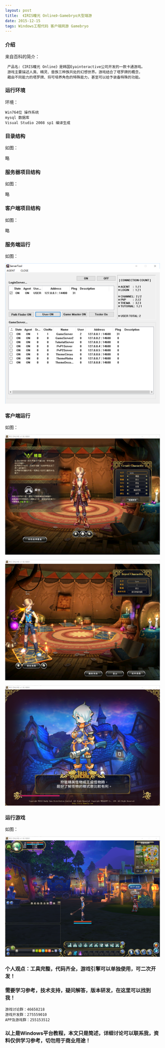 ```yaml
---
layout: post
title:  《IRIS瞳光 Online》-Gamebryo大型端游
date: 2015-12-15
tags: Windows工程代码 客户端网游 Gamebryo
---
```



### 介绍

来自百科的简介：

	 产品名:《IRIS瞳光 Online》是韩国Eyainteractive公司开发的一款卡通游戏。
	 游戏主要描述人类、精灵、兽族三种族共处的幻想世界。游戏结合了塔罗牌的概念，
	 藉由不同能力的塔罗牌、将可培养角色的特殊能力，甚至可以给予装备特殊的功能。


### 运行环境

环境：

``` 
Win764位 操作系统
mysql 数据库
Visual Studio 2008 sp1 编译生成
``` 

### 目录结构

如图：

略

### 服务器项目结构

如图：

略

### 客户端项目结构

如图：

略

### 服务端运行

如图：

![](/images/posts/iris/iris1.png)

### 客户端运行

如图：

![](/images/posts/iris/iris2.png)

![](/images/posts/iris/iris3.png)

![](/images/posts/iris/iris4.png)


### 运行游戏

如图：

![](/images/posts/iris/iris5.png)



### 个人观点：工具完整，代码齐全，游戏引擎可以单独使用，可二次开发！

### 需要学习参考，技术支持，疑问解答，版本研发，在这里可以找到我！

``` 
游戏讨论群：46658218
游戏开发群：275559010
APP及游戏群：255153512
``` 

### 以上是Windows平台教程，本文只是简述，详细讨论可以联系我，资料仅供学习参考，切勿用于商业用途！